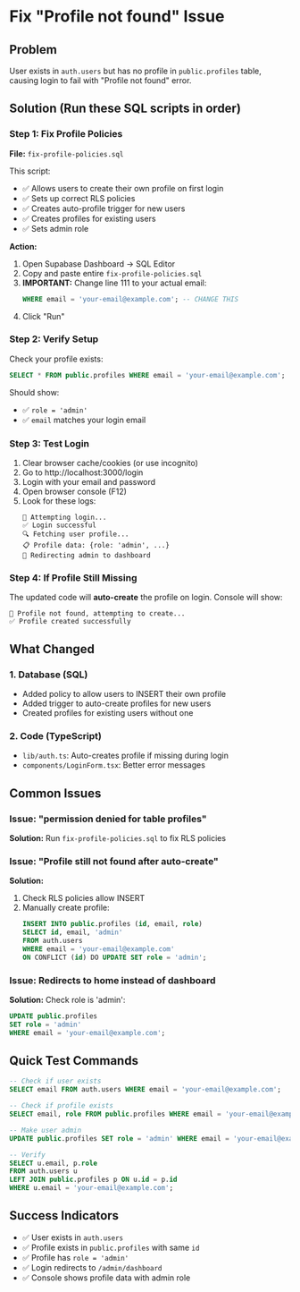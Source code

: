 # Fix "Profile not found" Issue

## Problem
User exists in `auth.users` but has no profile in `public.profiles` table, causing login to fail with "Profile not found" error.

## Solution (Run these SQL scripts in order)

### Step 1: Fix Profile Policies
**File:** `fix-profile-policies.sql`

This script:
- ✅ Allows users to create their own profile on first login
- ✅ Sets up correct RLS policies
- ✅ Creates auto-profile trigger for new users
- ✅ Creates profiles for existing users
- ✅ Sets admin role

**Action:** 
1. Open Supabase Dashboard → SQL Editor
2. Copy and paste entire `fix-profile-policies.sql`
3. **IMPORTANT:** Change line 111 to your actual email:
   ```sql
   WHERE email = 'your-email@example.com'; -- CHANGE THIS
   ```
4. Click "Run"

### Step 2: Verify Setup
Check your profile exists:
```sql
SELECT * FROM public.profiles WHERE email = 'your-email@example.com';
```

Should show:
- ✅ `role = 'admin'`
- ✅ `email` matches your login email

### Step 3: Test Login
1. Clear browser cache/cookies (or use incognito)
2. Go to http://localhost:3000/login
3. Login with your email and password
4. Open browser console (F12)
5. Look for these logs:
   ```
   🔐 Attempting login...
   ✅ Login successful
   🔍 Fetching user profile...
   📋 Profile data: {role: 'admin', ...}
   👑 Redirecting admin to dashboard
   ```

### Step 4: If Profile Still Missing
The updated code will **auto-create** the profile on login. Console will show:
```
🔧 Profile not found, attempting to create...
✅ Profile created successfully
```

## What Changed

### 1. Database (SQL)
- Added policy to allow users to INSERT their own profile
- Added trigger to auto-create profiles for new users
- Created profiles for existing users without one

### 2. Code (TypeScript)
- `lib/auth.ts`: Auto-creates profile if missing during login
- `components/LoginForm.tsx`: Better error messages

## Common Issues

### Issue: "permission denied for table profiles"
**Solution:** Run `fix-profile-policies.sql` to fix RLS policies

### Issue: "Profile still not found after auto-create"
**Solution:** 
1. Check RLS policies allow INSERT
2. Manually create profile:
   ```sql
   INSERT INTO public.profiles (id, email, role)
   SELECT id, email, 'admin'
   FROM auth.users 
   WHERE email = 'your-email@example.com'
   ON CONFLICT (id) DO UPDATE SET role = 'admin';
   ```

### Issue: Redirects to home instead of dashboard
**Solution:** Check role is 'admin':
```sql
UPDATE public.profiles 
SET role = 'admin' 
WHERE email = 'your-email@example.com';
```

## Quick Test Commands

```sql
-- Check if user exists
SELECT email FROM auth.users WHERE email = 'your-email@example.com';

-- Check if profile exists  
SELECT email, role FROM public.profiles WHERE email = 'your-email@example.com';

-- Make user admin
UPDATE public.profiles SET role = 'admin' WHERE email = 'your-email@example.com';

-- Verify
SELECT u.email, p.role 
FROM auth.users u 
LEFT JOIN public.profiles p ON u.id = p.id 
WHERE u.email = 'your-email@example.com';
```

## Success Indicators
- ✅ User exists in `auth.users`
- ✅ Profile exists in `public.profiles` with same `id`
- ✅ Profile has `role = 'admin'`
- ✅ Login redirects to `/admin/dashboard`
- ✅ Console shows profile data with admin role

